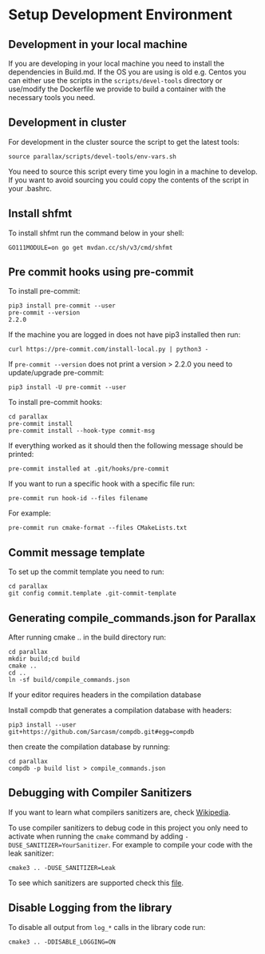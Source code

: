 # Setup Development Environment

## Development in your local machine

If you are developing in your local machine you need to install the dependencies in Build.md. If the OS you are using is old e.g. Centos you
can either use the scripts in the `scripts/devel-tools` directory or use/modify the Dockerfile we provide to build a container with the
necessary tools you need.

## Development in cluster

For development in the cluster source the script to get the latest tools:

	source parallax/scripts/devel-tools/env-vars.sh

You need to source this script every time you login in a machine to develop.
If you want to avoid sourcing you could copy the contents of the script in your .bashrc.

## Install shfmt

To install shfmt run the command below in your shell:

	GO111MODULE=on go get mvdan.cc/sh/v3/cmd/shfmt


## Pre commit hooks using pre-commit

To install pre-commit:

	pip3 install pre-commit --user
	pre-commit --version
	2.2.0

If the machine you are logged in does not have pip3 installed then run:

	curl https://pre-commit.com/install-local.py | python3 -

If `pre-commit --version` does not print a version > 2.2.0 you need to update/upgrade pre-commit:

	pip3 install -U pre-commit --user

To install pre-commit hooks:

	cd parallax
	pre-commit install
    pre-commit install --hook-type commit-msg

If everything worked as it should then the following message should be printed:

    pre-commit installed at .git/hooks/pre-commit

If you want to run a specific hook with a specific file run:

	pre-commit run hook-id --files filename

For example:

	pre-commit run cmake-format --files CMakeLists.txt


## Commit message template

To set up the commit template you need to run:

	cd parallax
	git config commit.template .git-commit-template

## Generating compile_commands.json for Parallax

After running cmake .. in the build directory run:

	cd parallax
	mkdir build;cd build
	cmake ..
	cd ..
	ln -sf build/compile_commands.json

If your editor requires headers in the compilation database

Install compdb that generates a compilation database with headers:

	pip3 install --user git+https://github.com/Sarcasm/compdb.git#egg=compdb

then create the compilation database by running:

	cd parallax
	compdb -p build list > compile_commands.json

## Debugging with Compiler Sanitizers

If you want to learn what compilers sanitizers are, check [Wikipedia](https://en.wikipedia.org/wiki/AddressSanitizer).

To use compiler sanitizers to debug code in this project you only need to activate when running the `cmake` command by adding `-DUSE_SANITIZER=YourSanitizer`.
For example to compile your code with the leak sanitizer:

	cmake3 .. -DUSE_SANITIZER=Leak

To see which sanitizers are supported check this [file](https://github.com/StableCoder/cmake-scripts/blob/main/sanitizers.cmake#L20).

## Disable Logging from the library

To disable all output from `log_*` calls in the library code run:

	cmake3 .. -DDISABLE_LOGGING=ON
